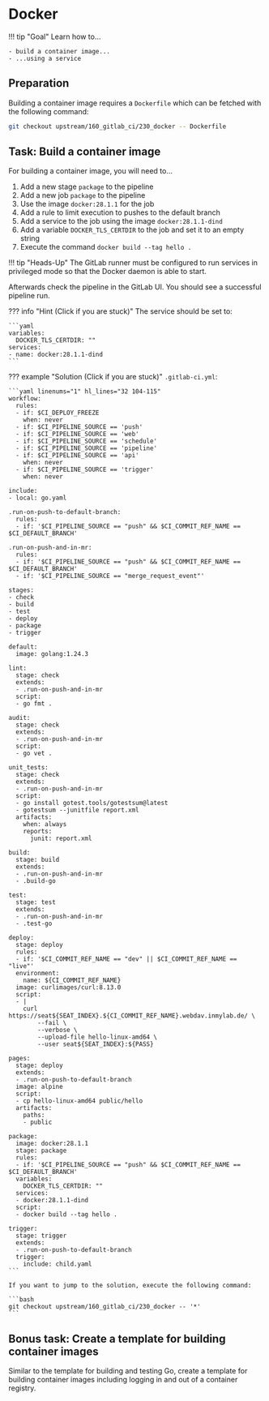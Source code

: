 # Docker

!!! tip "Goal"
    Learn how to...

    - build a container image...
    - ...using a service

## Preparation

Building a container image requires a `Dockerfile` which can be fetched with the following command:

```bash
git checkout upstream/160_gitlab_ci/230_docker -- Dockerfile
```

## Task: Build a container image

For building a container image, you will need to...

1. Add a new stage `package` to the pipeline
1. Add a new job `package` to the pipeline
1. Use the image `docker:28.1.1` for the job
1. Add a rule to limit execution to pushes to the default branch
1. Add a service to the job using the image `docker:28.1.1-dind`
1. Add a variable `DOCKER_TLS_CERTDIR` to the job and set it to an empty string
1. Execute the command `docker build --tag hello .`

!!! tip "Heads-Up"
    The GitLab runner must be configured to run services in privileged mode so that the Docker daemon is able to start.

Afterwards check the pipeline in the GitLab UI. You should see a successful pipeline run.

??? info "Hint (Click if you are stuck)"
    The service should be set to:

    ```yaml
    variables:
      DOCKER_TLS_CERTDIR: ""
    services:
    - name: docker:28.1.1-dind
    ```

??? example "Solution (Click if you are stuck)"
    `.gitlab-ci.yml`:

    ```yaml linenums="1" hl_lines="32 104-115"
    workflow:
      rules:
      - if: $CI_DEPLOY_FREEZE
        when: never
      - if: $CI_PIPELINE_SOURCE == 'push'
      - if: $CI_PIPELINE_SOURCE == 'web'
      - if: $CI_PIPELINE_SOURCE == 'schedule'
      - if: $CI_PIPELINE_SOURCE == 'pipeline'
      - if: $CI_PIPELINE_SOURCE == 'api'
        when: never
      - if: $CI_PIPELINE_SOURCE == 'trigger'
        when: never
      
    include:
    - local: go.yaml

    .run-on-push-to-default-branch:
      rules:
      - if: '$CI_PIPELINE_SOURCE == "push" && $CI_COMMIT_REF_NAME == $CI_DEFAULT_BRANCH'

    .run-on-push-and-in-mr:
      rules:
      - if: '$CI_PIPELINE_SOURCE == "push" && $CI_COMMIT_REF_NAME == $CI_DEFAULT_BRANCH'
      - if: '$CI_PIPELINE_SOURCE == "merge_request_event"'

    stages:
    - check
    - build
    - test
    - deploy
    - package
    - trigger

    default:
      image: golang:1.24.3

    lint:
      stage: check
      extends:
      - .run-on-push-and-in-mr
      script:
      - go fmt .

    audit:
      stage: check
      extends:
      - .run-on-push-and-in-mr
      script:
      - go vet .

    unit_tests:
      stage: check
      extends:
      - .run-on-push-and-in-mr
      script:
      - go install gotest.tools/gotestsum@latest
      - gotestsum --junitfile report.xml
      artifacts:
        when: always
        reports:
          junit: report.xml

    build:
      stage: build
      extends:
      - .run-on-push-and-in-mr
      - .build-go

    test:
      stage: test
      extends:
      - .run-on-push-and-in-mr
      - .test-go

    deploy:
      stage: deploy
      rules:
      - if: '$CI_COMMIT_REF_NAME == "dev" || $CI_COMMIT_REF_NAME == "live"'
      environment:
        name: ${CI_COMMIT_REF_NAME}
      image: curlimages/curl:8.13.0
      script:
      - |
        curl https://seat${SEAT_INDEX}.${CI_COMMIT_REF_NAME}.webdav.inmylab.de/ \
            --fail \
            --verbose \
            --upload-file hello-linux-amd64 \
            --user seat${SEAT_INDEX}:${PASS}

    pages:
      stage: deploy
      extends:
      - .run-on-push-to-default-branch
      image: alpine
      script:
      - cp hello-linux-amd64 public/hello
      artifacts:
        paths:
        - public

    package:
      image: docker:28.1.1
      stage: package
      rules:
      - if: '$CI_PIPELINE_SOURCE == "push" && $CI_COMMIT_REF_NAME == $CI_DEFAULT_BRANCH'
      variables:
        DOCKER_TLS_CERTDIR: ""
      services:
      - docker:28.1.1-dind
      script:
      - docker build --tag hello .

    trigger:
      stage: trigger
      extends:
      - .run-on-push-to-default-branch
      trigger:
        include: child.yaml
    ```
    
    If you want to jump to the solution, execute the following command:

    ```bash
    git checkout upstream/160_gitlab_ci/230_docker -- '*'
    ```

## Bonus task: Create a template for building container images

Similar to the template for building and testing Go, create a template for building container images including logging in and out of a container registry.

<!-- TODO: use !reference -->
<!-- TODO: multi-arch build -->
<!-- TODO: rootless Docker -->
